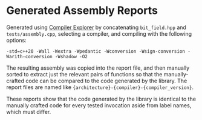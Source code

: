 # Generated Assembly Reports

Generated using [Compiler Explorer](https://godbolt.org) by concatenating `bit_field.hpp` and `tests/assembly.cpp`,
selecting a compiler, and compiling with the following options:

```
-std=c++20 -Wall -Wextra -Wpedantic -Wconversion -Wsign-conversion -Warith-conversion -Wshadow -O2
```

The resulting assembly was copied into the report file, and then manually sorted to extract just the relevant pairs of
functions so that the manually-crafted code can be compared to the code generated by the library. The report files are
named like `{architecture}-{compiler}-{compiler_version}`.

These reports show that the code generated by the library is identical to the manually crafted code for every tested
invocation aside from label names, which must differ.
